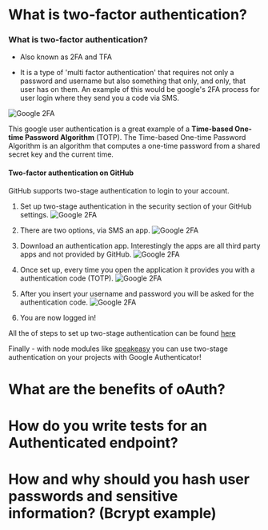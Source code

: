 # What is two-factor authentication?

### What is two-factor authentication?

- Also known as 2FA and TFA

- It is a type of 'multi factor authentication' that requires not only a password and username but
also something that only, and only, that user has on them. An example of this would be google's 2FA process
for user login where they send you a code via SMS.

![Google 2FA](./Google2FA.png "Google 2FA")

This google user authentication is a great example of a **Time-based One-time Password Algorithm** (TOTP).
The Time-based One-time Password Algorithm is an algorithm that computes a one-time password from a shared secret key and the current time.

#### Two-factor authentication on GitHub

GitHub supports two-stage authentication to login to your account.

1. Set up two-stage authentication in the security section of your GitHub settings.
![Google 2FA](./1_github_2fa_init.png)

2. There are two options, via SMS an app.
![Google 2FA](./2_app_or_sms.png)

3. Download an authentication app. Interestingly the apps are all third party apps and not provided by GitHub.
![Google 2FA](./3_download_auth_app.png)

4. Once set up, every time you open the application it provides you with a authentication code (TOTP).
![Google 2FA](./4_TOTP.png)

5. After you insert your username and password you will be asked for the authentication code.
![Google 2FA](./5_login_with_code.png)

6. You are now logged in! 

All the of steps to set up two-stage authentication can be found [here](https://help.github.com/articles/configuring-two-factor-authentication-via-a-totp-mobile-app/ "GitHub 2FA setup step-by-step")

Finally - with node modules like [speakeasy](https://github.com/speakeasyjs/speakeasy) you can use two-stage authentication on your
projects with Google Authenticator!

# What are the benefits of oAuth?
# How do you write tests for an Authenticated endpoint?
# How and why should you hash user passwords and sensitive information? (Bcrypt example)
